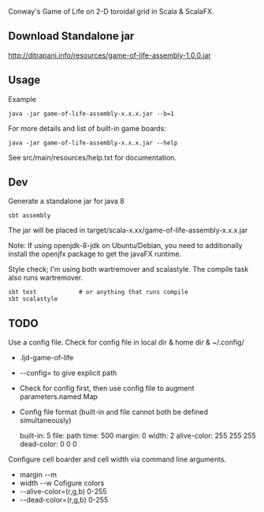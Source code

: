 Conway's Game of Life on 2-D toroidal grid in Scala & ScalaFX.


Download Standalone jar
-----------------------

<http://ditrapani.info/resources/game-of-life-assembly-1.0.0.jar>


Usage
-----

Example

    java -jar game-of-life-assembly-x.x.x.jar --b=1

For more details and list of built-in game boards:

    java -jar game-of-life-assembly-x.x.x.jar --help

See src/main/resources/help.txt for documentation.


Dev
---

Generate a standalone jar for java 8

    sbt assembly

The jar will be placed in target/scala-x.xx/game-of-life-assembly-x.x.x.jar

Note:  If using openjdk-8-jdk on Ubuntu/Debian, you need to additionally
install the openjfx package to get the javaFX runtime.

Style check; I'm using both wartremover and scalastyle.  The compile task also runs wartremover.

    sbt test            # or anything that runs compile
    sbt scalastyle


TODO
----

Use a config file.
Check for config file in local dir & home dir & ~/.config/
- .ljd-game-of-life
- --config=<file> to give explicit path
- Check for config first, then use config file to augment parameters.named Map
- Config file format (built-in and file cannot both be defined simultaneously)

    built-in: 5
    file: path
    time: 500
    margin: 0
    width: 2
    alive-color: 255 255 255
    dead-color: 0 0 0

Configure cell boarder and cell width via command line arguments.
- margin --m
- width  --w
Cofigure colors
- --alive-color=(r,g,b) 0-255
- --dead-color=(r,g,b) 0-255
